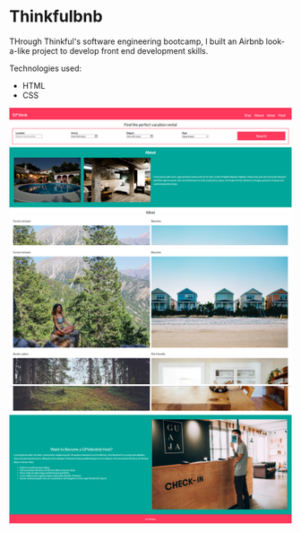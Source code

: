 # Thinkfulbnb

THrough Thinkful's software engineering bootcamp, I built an Airbnb look-a-like project to develop front end development skills.

Technologies used:
- HTML
- CSS

![homepage image1](/images/GPVdevbnb.png)
![homepage image2](/images/GPVdevbnb2.png)
![homepage image3](/images/GPVdevbnb3.png)